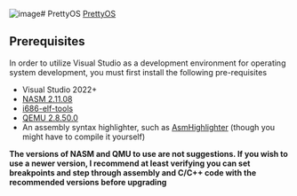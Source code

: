 ![image](https://github.com/pdpdds/PrettyOS/assets/1445129/b6b019c9-13df-4c4d-a554-5ae2ae5a808a)# PrettyOS
 [PrettyOS](https://sourceforge.net/projects/prettyos/)

## Prerequisites

In order to utilize Visual Studio as a development environment for operating system development, you must first install the following pre-requisites

* Visual Studio 2022+
* [NASM 2.11.08](https://www.nasm.us/pub/nasm/releasebuilds/2.11.08/win32/nasm-2.11.08-installer.exe)
* [i686-elf-tools](https://github.com/lordmilko/i686-elf-tools)
* [QEMU 2.8.50.0](https://qemu.weilnetz.de/w32/2017/qemu-w32-setup-20170113.exe)
* An assembly syntax highlighter, such as [AsmHighlighter](https://github.com/Trass3r/AsmHighlighter) (though you might have to compile it yourself)

**The versions of NASM and QMU to use are not suggestions. If you wish to use a newer version, I recommend at least verifying you can set breakpoints and step through assembly and C/C++ code with the recommended versions before upgrading**
